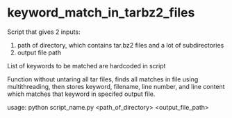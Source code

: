# keyword_match_in_tarbz2_filesScript that gives 2 inputs:1. path of directory, which contains tar.bz2 files and a lot of subdirectories2. output file pathList of keywords to be matched are hardcoded in scriptFunction without untaring all tar files, finds all matches in file using multithreading, then stores keyword, filename, line number, and line content which matches that keyword in specifed output file.usage:python script_name.py <path_of_directory> <output_file_path>